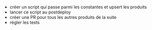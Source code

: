 -   créer un script qui passe parmi les constantes et upsert les produits
-   lancer ce script au postdeploy
-   créer une PR pour tous les autres produits de la suite
-   régler les tests
